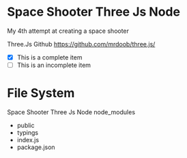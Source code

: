 # Space Shooter Three Js Node
 My 4th attempt at creating a space shooter 

Three.Js Github
https://github.com/mrdoob/three.js/

- [x] This is a complete item
- [ ] This is an incomplete item

# File System
Space Shooter Three Js Node
node_modules
- public
- typings
- index.js
- package.json
 